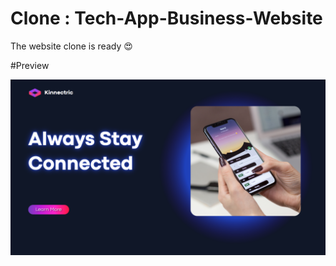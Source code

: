 # Clone : Tech-App-Business-Website

The website clone is ready 😍

#Preview

<img src="./images/preview_one.png" alt="preview of website">
